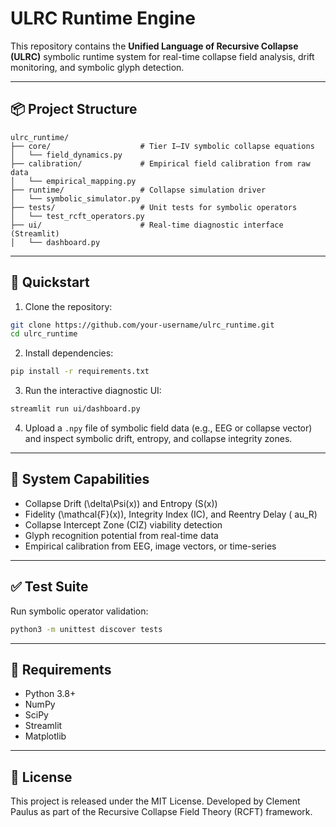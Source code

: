 # ULRC Runtime Engine

This repository contains the **Unified Language of Recursive Collapse (ULRC)** symbolic runtime system for real-time collapse field analysis, drift monitoring, and symbolic glyph detection.

---

## 📦 Project Structure

```
ulrc_runtime/
├── core/                    # Tier I–IV symbolic collapse equations
│   └── field_dynamics.py
├── calibration/             # Empirical field calibration from raw data
│   └── empirical_mapping.py
├── runtime/                 # Collapse simulation driver
│   └── symbolic_simulator.py
├── tests/                   # Unit tests for symbolic operators
│   └── test_rcft_operators.py
├── ui/                      # Real-time diagnostic interface (Streamlit)
│   └── dashboard.py
```

---

## 🚀 Quickstart

1. Clone the repository:
```bash
git clone https://github.com/your-username/ulrc_runtime.git
cd ulrc_runtime
```

2. Install dependencies:
```bash
pip install -r requirements.txt
```

3. Run the interactive diagnostic UI:
```bash
streamlit run ui/dashboard.py
```

4. Upload a `.npy` file of symbolic field data (e.g., EEG or collapse vector) and inspect symbolic drift, entropy, and collapse integrity zones.

---

## 🧠 System Capabilities

- Collapse Drift \(\delta\Psi(x)\) and Entropy \(S(x)\)
- Fidelity \(\mathcal{F}(x)\), Integrity Index \(IC\), and Reentry Delay \(	au_R\)
- Collapse Intercept Zone (CIZ) viability detection
- Glyph recognition potential from real-time data
- Empirical calibration from EEG, image vectors, or time-series

---

## ✅ Test Suite

Run symbolic operator validation:
```bash
python3 -m unittest discover tests
```

---

## 📎 Requirements

- Python 3.8+
- NumPy
- SciPy
- Streamlit
- Matplotlib

---

## 📄 License

This project is released under the MIT License. Developed by Clement Paulus as part of the Recursive Collapse Field Theory (RCFT) framework.

